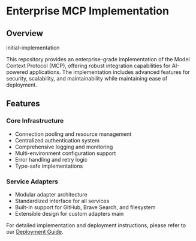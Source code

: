 # Enterprise MCP Implementation

## Overview
initial-implementation

This repository provides an enterprise-grade implementation of the Model Context Protocol (MCP), offering robust integration capabilities for AI-powered applications. The implementation includes advanced features for security, scalability, and maintainability while maintaining ease of deployment.

## Features

### Core Infrastructure
- Connection pooling and resource management
- Centralized authentication system
- Comprehensive logging and monitoring
- Multi-environment configuration support
- Error handling and retry logic
- Type-safe implementations

### Service Adapters
- Modular adapter architecture
- Standardized interface for all services
- Built-in support for GitHub, Brave Search, and filesystem
- Extensible design for custom adapters
main

For detailed implementation and deployment instructions, please refer to our [Deployment Guide](docs/DEPLOYMENT.md).